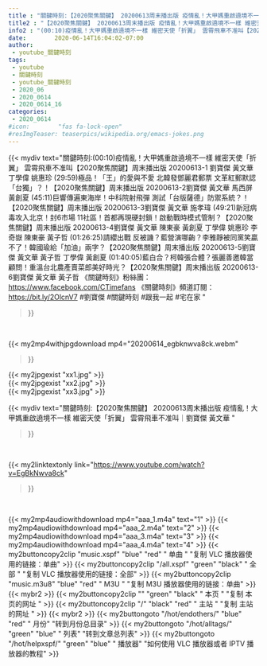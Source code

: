 ```yaml
---
title : "關鍵時刻:【2020聚焦關鍵】 20200613周末播出版 疫情亂！大甲媽重啟遶境不一樣 維密天使「折翼」 雲霄飛車不准叫｜劉寶傑 黃文華 "
title2 : "【2020聚焦關鍵】 20200613周末播出版 疫情亂！大甲媽重啟遶境不一樣 維密天使「折翼」 雲霄飛車不准叫｜劉寶傑 黃文華 "
info2 : "(00:10)疫情亂！大甲媽重啟遶境不一樣 維密天使「折翼」 雲霄飛車不准叫【2020聚焦關鍵】周末播出版 20200613-1 劉寶傑 黃文華 丁學偉 姚惠珍  (29:59)極品！「王」的愛與不愛 北韓發鄧麗君郵票 文革紅郵默認「台獨」？！【2020聚焦關鍵】周末播出版 20200613-2劉寶傑 黃文華 馬西屏 黃創夏  (45:11)巨響傳遍東海岸！中科院射飛彈 測試「台版薩德」防禦系統？！【2020聚焦關鍵】周末播出版 20200613-3劉寶傑 黃文華  施孝瑋  (49:21)新冠病毒攻入北京！封6市場 11社區！首都再現硬封鎖！啟動戰時模式管制？【2020聚焦關鍵】周末播出版 20200613-4劉寶傑 黃文華 陳東豪 黃創夏 丁學偉 姚惠珍 李奇嶽 陳東豪 黃子哲  (01:26:25)請纓出戰 反被譏？藍營演哪齣？李雅靜被同黨笑贏不了！韓國瑜給「加油」兩字？【2020聚焦關鍵】周末播出版 20200613-5劉寶傑 黃文華 黃子哲 丁學偉 黃創夏  (01:40:05)藍白合？柯韓張合體？張麗善邀韓當顧問！重溫台北農產賣菜郎美好時光？【2020聚焦關鍵】周末播出版 20200613-6劉寶傑 黃文華 黃子哲  《關鍵時刻》粉絲團：https://www.facebook.com/CTimefans 《關鍵時刻》頻道訂閱：https://bit.ly/2OlcnV7  #劉寶傑 #關鍵時刻 #跟我一起 #宅在家 "
date:        2020-06-14T16:04:02-07:00
author:
 - youtube_關鍵時刻
tags:
 - youtube
 - 關鍵時刻
 - youtube_關鍵時刻
 - 2020_06
 - 2020_0614
 - 2020_0614_16
categories:
 - 2020_0614
#icon:        "fas fa-lock-open"
#resImgTeaser: teaserpics/wikipedia.org/emacs-jokes.png
---
```


{{< mydiv text="關鍵時刻:(00:10)疫情亂！大甲媽重啟遶境不一樣 維密天使「折翼」 雲霄飛車不准叫【2020聚焦關鍵】周末播出版 20200613-1 劉寶傑 黃文華 丁學偉 姚惠珍  (29:59)極品！「王」的愛與不愛 北韓發鄧麗君郵票 文革紅郵默認「台獨」？！【2020聚焦關鍵】周末播出版 20200613-2劉寶傑 黃文華 馬西屏 黃創夏  (45:11)巨響傳遍東海岸！中科院射飛彈 測試「台版薩德」防禦系統？！【2020聚焦關鍵】周末播出版 20200613-3劉寶傑 黃文華  施孝瑋  (49:21)新冠病毒攻入北京！封6市場 11社區！首都再現硬封鎖！啟動戰時模式管制？【2020聚焦關鍵】周末播出版 20200613-4劉寶傑 黃文華 陳東豪 黃創夏 丁學偉 姚惠珍 李奇嶽 陳東豪 黃子哲  (01:26:25)請纓出戰 反被譏？藍營演哪齣？李雅靜被同黨笑贏不了！韓國瑜給「加油」兩字？【2020聚焦關鍵】周末播出版 20200613-5劉寶傑 黃文華 黃子哲 丁學偉 黃創夏  (01:40:05)藍白合？柯韓張合體？張麗善邀韓當顧問！重溫台北農產賣菜郎美好時光？【2020聚焦關鍵】周末播出版 20200613-6劉寶傑 黃文華 黃子哲  《關鍵時刻》粉絲團：https://www.facebook.com/CTimefans 《關鍵時刻》頻道訂閱：https://bit.ly/2OlcnV7  #劉寶傑 #關鍵時刻 #跟我一起 #宅在家 "
>}}
<br>


{{< my2mp4withjpgdownload mp4="20200614_egbknwva8ck.webm"
>}}

{{< my2jpgexist "xx1.jpg" >}}<br>
{{< my2jpgexist "xx2.jpg" >}}<br>
{{< my2jpgexist "xx3.jpg" >}}<br>



{{< mydiv text="關鍵時刻:【2020聚焦關鍵】 20200613周末播出版 疫情亂！大甲媽重啟遶境不一樣 維密天使「折翼」 雲霄飛車不准叫｜劉寶傑 黃文華 "
>}}
<br>

{{< my2linktextonly link="https://www.youtube.com/watch?v=EgBkNwva8ck"
>}}


<br>

{{< my2mp4audiowithdownload mp4="aaa_1.m4a"    text="1" >}}
{{< my2mp4audiowithdownload mp4="aaa_2.m4a"    text="2" >}}
{{< my2mp4audiowithdownload mp4="aaa_3.m4a"    text="3" >}}
{{< my2mp4audiowithdownload mp4="aaa_4.m4a"    text="4" >}}
{{< my2buttoncopy2clip "music.xspf"        "blue"   "red"    " 单曲 "  "复制 VLC 播放器使用的链接：单曲" >}} {{< my2buttoncopy2clip "/all.xspf"         "green"  "black"  " 全部 "  "复制 VLC 播放器使用的链接：全部" >}} {{< my2buttoncopy2clip "music.m3u8"        "blue"   "red"    " M3U  "    "复制 M3U 播放器使用的链接：单曲" >}} {{< mybr2 >}} {{< my2buttoncopy2clip ""                  "green"  "black"  " 本页 "    "复制 本页的网址 " >}} {{< my2buttoncopy2clip "/"                 "black"  "red"    " 主站 "    "复制 主站的网址 " >}} {{< mybr2 >}} {{< my2buttongoto      "/hot/endothers/"   "blue"   "red"    " 月份"   "转到月份总目录" >}} {{< my2buttongoto      "/hot/alltags/"     "green"  "blue"   " 列表"   "转到文章总列表" >}} {{< my2buttongoto      "/hot/helpxspf/"    "green"  "blue"   " 播放器" "如何使用 VLC 播放器或者 IPTV 播放器的教程" >}} 
